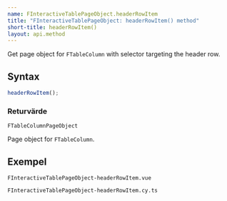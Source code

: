 ```yaml
---
name: FInteractiveTablePageObject.headerRowItem
title: "FInteractiveTablePageObject: headerRowItem() method"
short-title: headerRowItem()
layout: api.method
---
```


Get page object for `FTableColumn` with selector targeting the header row.

## Syntax

```ts nocompile nolint
headerRowItem();
```

### Returvärde

`FTableColumnPageObject`

Page object for `FTableColumn`.

## Exempel

```import static
FInteractiveTablePageObject-headerRowItem.vue
```

```import
FInteractiveTablePageObject-headerRowItem.cy.ts
```
